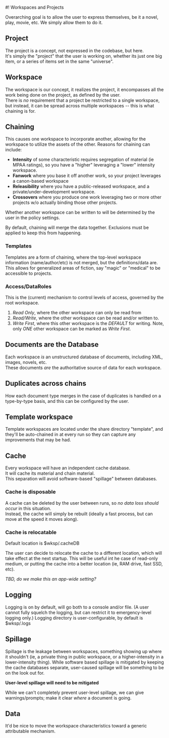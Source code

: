 #! Workspaces and Projects

Overarching goal is to allow the user to express themselves, be it a novel, play, movie, etc.
We simply allow them to do it.

## 	Project

The project is a concept, not expressed in the codebase, but here.  
It's simply the "project" that the user is working on, whether its just one big 
item, or a series of items set in the same "universe".

##	Workspace

The workspace is our concept, it realizes the project, it encompasses all the 
work being done on the project, as defined by the user.  
There is *no* requirement that a project be restricted to a single workspace, but 
instead, it can be spread across multiple workspaces -- this is what chaining is for.

##  Chaining

This causes one workspace to incorporate another, allowing for the workspace to utilize the assets of the other.  Reasons for chaining can include:

*	**Intensity** of some characteristic requires segregation of material (ie MPAA ratings), so you have a "higher" leveraging a "lower" intensity workspace.
*	**Fanwork** where you base it off another work, so your project leverages a canon-based workspace
*	**Releasibility** where you have a public-released workspace, and a private/under-development workspace.
*	**Crossovers** where you produce one work leveraging two or more other projects w/o actually binding those other projects.

Whether another workspace can be written to will be determined by the user in the policy settings.

By default, chaining will merge the data together.  Exclusions must be applied to keep this from happening.

###	Templates

Templates are a form of chaining, where the top-level workspace information (name/author/etc) is not merged, but the definitions/data are.  This allows for generalized areas of fiction, say "magic" or "medical" to be accessible to projects.

###	Access/DataRoles

This is the (current) mechanism to control levels of access, governed by the root workspace.


1.  *Read Only*, where the other workspace can only be read from
2.  *Read/Write*, where the other workspace can be read and/or written to.
3.  *Write First*, where this other workspace is the *DEFAULT* for writing.  Note, only *ONE* other workspace can be marked as *Write First*.

##	Documents are the Database

Each workspace *is* an unstructured database of documents, including XML, images, novels, etc.  
These documents *are* the authoritative source of data for each workspace.  

##	Duplicates across chains

How each document type merges in the case of duplicates is handled on a 
type-by-type basis, and this can be configured by the user.

##	Template workspace

Template workspaces are located under the share directory "template", and 
they'll be auto-chained in at every run so they can capture any improvements
that may be had.

##	Cache

Every workspace will have an independent cache database.  
It will cache its material and chain material.   
This separation will avoid software-based "spillage" between databases.

### Cache is disposable

A cache can be deleted by the user between runs, so *no data loss should occur* in this situation.  
Instead, the cache will simply be rebuilt (ideally a fast process, but can move at the speed it moves along).

### Cache is relocatable

Default location is $wksp/.cacheDB

The user can decide to relocate the cache to a different location, which will take effect at the next startup.  This will be useful int he case of read-only medium, or putting the cache into a better location (ie, RAM drive, fast SSD, etc).

*TBD, do we make this an app-wide setting?*

##	Logging

Logging is on by default, will go both to a console and/or file.  (A user cannot fully squelch the logging, but can restrict it to emergency-level logging only.)  Logging directory is user-configurable, by default is $wksp/.logs

##	Spillage

Spillage is the leakage between workspaces, something showing up where it shouldn't (ie, a private thing in public workspace, or a higher-intensity in a lower-intensity thing).  While software based spillage is mitigated by keeping the cache databases separate, user-caused spillage will be something to be on the look out for.

**User-level spillage will need to be mitigated**

While we can't completely prevent user-level spillage, we can give warnings/prompts; make it clear *where* a document is going.

##	Data

It'd be nice to move the workspace characteristics toward a generic attributable mechanism.



